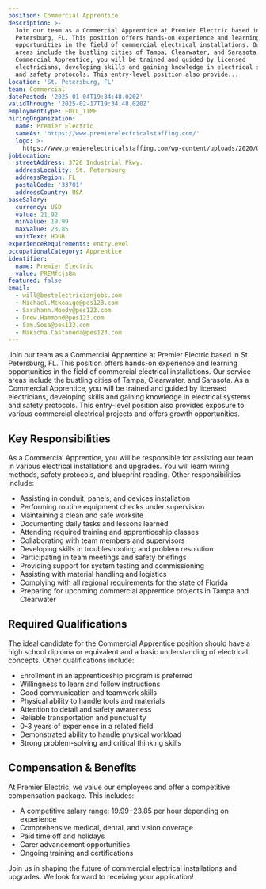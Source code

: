 ```yaml
---
position: Commercial Apprentice
description: >-
  Join our team as a Commercial Apprentice at Premier Electric based in St.
  Petersburg, FL. This position offers hands-on experience and learning
  opportunities in the field of commercial electrical installations. Our service
  areas include the bustling cities of Tampa, Clearwater, and Sarasota. As a
  Commercial Apprentice, you will be trained and guided by licensed
  electricians, developing skills and gaining knowledge in electrical systems
  and safety protocols. This entry-level position also provide...
location: 'St. Petersburg, FL'
team: Commercial
datePosted: '2025-01-04T19:34:48.020Z'
validThrough: '2025-02-17T19:34:48.020Z'
employmentType: FULL_TIME
hiringOrganization:
  name: Premier Electric
  sameAs: 'https://www.premierelectricalstaffing.com/'
  logo: >-
    https://www.premierelectricalstaffing.com/wp-content/uploads/2020/05/Premier-Electrical-Staffing-logo.png
jobLocation:
  streetAddress: 3726 Industrial Pkwy.
  addressLocality: St. Petersburg
  addressRegion: FL
  postalCode: '33701'
  addressCountry: USA
baseSalary:
  currency: USD
  value: 21.92
  minValue: 19.99
  maxValue: 23.85
  unitText: HOUR
experienceRequirements: entryLevel
occupationalCategory: Apprentice
identifier:
  name: Premier Electric
  value: PREMfcjs8m
featured: false
email:
  - will@bestelectricianjobs.com
  - Michael.Mckeaige@pes123.com
  - Sarahann.Moody@pes123.com
  - Drew.Hammond@pes123.com
  - Sam.Sosa@pes123.com
  - Makicha.Castaneda@pes123.com
---
```




Join our team as a Commercial Apprentice at Premier Electric based in St. Petersburg, FL. This position offers hands-on experience and learning opportunities in the field of commercial electrical installations. Our service areas include the bustling cities of Tampa, Clearwater, and Sarasota. As a Commercial Apprentice, you will be trained and guided by licensed electricians, developing skills and gaining knowledge in electrical systems and safety protocols. This entry-level position also provides exposure to various commercial electrical projects and offers growth opportunities. 

## Key Responsibilities

As a Commercial Apprentice, you will be responsible for assisting our team in various electrical installations and upgrades. You will learn wiring methods, safety protocols, and blueprint reading. Other responsibilities include:

- Assisting in conduit, panels, and devices installation
- Performing routine equipment checks under supervision
- Maintaining a clean and safe worksite
- Documenting daily tasks and lessons learned
- Attending required training and apprenticeship classes
- Collaborating with team members and supervisors
- Developing skills in troubleshooting and problem resolution
- Participating in team meetings and safety briefings
- Providing support for system testing and commissioning
- Assisting with material handling and logistics
- Complying with all regional requirements for the state of Florida
- Preparing for upcoming commercial apprentice projects in Tampa and Clearwater

## Required Qualifications

The ideal candidate for the Commercial Apprentice position should have a high school diploma or equivalent and a basic understanding of electrical concepts. Other qualifications include:

- Enrollment in an apprenticeship program is preferred
- Willingness to learn and follow instructions
- Good communication and teamwork skills
- Physical ability to handle tools and materials
- Attention to detail and safety awareness
- Reliable transportation and punctuality
- 0-3 years of experience in a related field
- Demonstrated ability to handle physical workload
- Strong problem-solving and critical thinking skills

## Compensation & Benefits

At Premier Electric, we value our employees and offer a competitive compensation package. This includes:

- A competitive salary range: $19.99-$23.85 per hour depending on experience
- Comprehensive medical, dental, and vision coverage
- Paid time off and holidays
- Carer advancement opportunities
- Ongoing training and certifications

Join us in shaping the future of commercial electrical installations and upgrades. We look forward to receiving your application!
